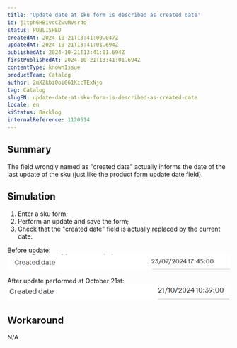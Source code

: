 ```yaml
---
title: 'Update date at sku form is described as created date'
id: j1tph6HBivcCZwvMVsr4o
status: PUBLISHED
createdAt: 2024-10-21T13:41:00.047Z
updatedAt: 2024-10-21T13:41:01.694Z
publishedAt: 2024-10-21T13:41:01.694Z
firstPublishedAt: 2024-10-21T13:41:01.694Z
contentType: knownIssue
productTeam: Catalog
author: 2mXZkbi0oi061KicTExNjo
tag: Catalog
slugEN: update-date-at-sku-form-is-described-as-created-date
locale: en
kiStatus: Backlog
internalReference: 1120514
---
```


## Summary


The field wrongly named as "created date" actually informs the date of the last update of the sku (just like the product form update date field).


##

## Simulation



1. Enter a sku form;
2. Perform an update and save the form;
3. Check that the "created date" field is actually replaced by the current date.

Before update:
 ![](https://raw.githubusercontent.com/vtexdocs/help-center-content/refs/heads/main/docs/en/known-issues/Catalog/update-date-at-sku-form-is-described-as-created-date_1.png)

After update performed at October 21st:
 ![](https://raw.githubusercontent.com/vtexdocs/help-center-content/refs/heads/main/docs/en/known-issues/Catalog/update-date-at-sku-form-is-described-as-created-date_2.png)


##

## Workaround


N/A





